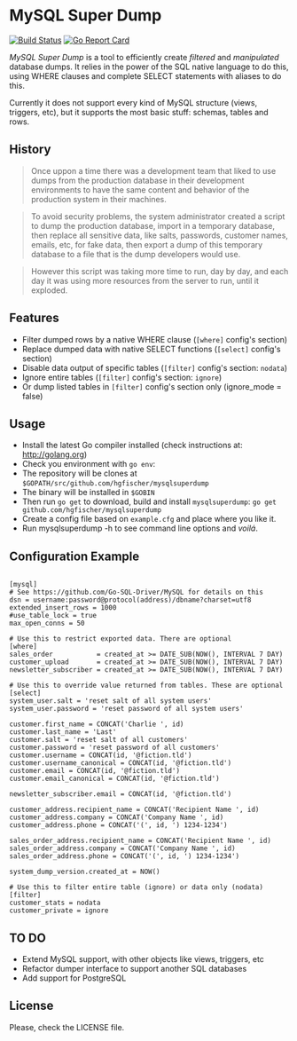 # MySQL Super Dump

[![Build Status](https://travis-ci.org/hgfischer/mysqlsuperdump.svg?branch=master)](https://travis-ci.org/hgfischer/mysqlsuperdump)
[![Go Report Card](https://goreportcard.com/badge/hgfischer/mysqlsuperdump)](https://goreportcard.com/report/hgfischer/mysqlsuperdump)

*MySQL Super Dump* is a tool to efficiently create *filtered* and *manipulated* database dumps. It relies in the power
of the SQL native language to do this, using WHERE clauses and complete SELECT statements with aliases to do this.

Currently it does not support every kind of MySQL structure (views, triggers, etc), but it supports the most basic
stuff: schemas, tables and rows.

## History

> Once uppon a time there was a development team that liked to use dumps from the
production database in their development environments to have the same content
and behavior of the production system in their machines.

> To avoid security problems, the system administrator created a script to dump
the production database, import in a temporary database, then replace all
sensitive data, like salts, passwords, customer names, emails, etc, for fake
data, then export a dump of this temporary database to a file that is the dump
developers would use.

> However this script was taking more time to run, day by day, and each day it was
using more resources from the server to run, until it exploded.


## Features

* Filter dumped rows by a native WHERE clause (`[where]` config's section)
* Replace dumped data with native SELECT functions (`[select]` config's section)
* Disable data output of specific tables (`[filter]` config's section: `nodata`)
* Ignore entire tables (`[filter]` config's section: `ignore`)
* Or dump listed tables in `[filter]` config's section only (ignore_mode = false)


## Usage

* Install the latest Go compiler installed (check instructions at: http://golang.org)
* Check you environment with `go env`:
 * The repository will be clones at `$GOPATH/src/github.com/hgfischer/mysqlsuperdump`
 * The binary will be installed in `$GOBIN`
* Then run `go get` to download, build and install `mysqlsuperdump`: `go get github.com/hgfischer/mysqlsuperdump`
* Create a config file based on `example.cfg` and place where you like it.
* Run mysqlsuperdump -h to see command line options and _voilá_.


## Configuration Example

```

[mysql]
# See https://github.com/Go-SQL-Driver/MySQL for details on this
dsn = username:password@protocol(address)/dbname?charset=utf8
extended_insert_rows = 1000
#use_table_lock = true
max_open_conns = 50

# Use this to restrict exported data. There are optional
[where]
sales_order           = created_at >= DATE_SUB(NOW(), INTERVAL 7 DAY)
customer_upload       = created_at >= DATE_SUB(NOW(), INTERVAL 7 DAY)
newsletter_subscriber = created_at >= DATE_SUB(NOW(), INTERVAL 7 DAY)

# Use this to override value returned from tables. These are optional
[select]
system_user.salt = 'reset salt of all system users'
system_user.password = 'reset password of all system users'

customer.first_name = CONCAT('Charlie ', id)
customer.last_name = 'Last'
customer.salt = 'reset salt of all customers'
customer.password = 'reset password of all customers'
customer.username = CONCAT(id, '@fiction.tld')
customer.username_canonical = CONCAT(id, '@fiction.tld')
customer.email = CONCAT(id, '@fiction.tld')
customer.email_canonical = CONCAT(id, '@fiction.tld')

newsletter_subscriber.email = CONCAT(id, '@fiction.tld')

customer_address.recipient_name = CONCAT('Recipient Name ', id)
customer_address.company = CONCAT('Company Name ', id)
customer_address.phone = CONCAT('(', id, ') 1234-1234')

sales_order_address.recipient_name = CONCAT('Recipient Name ', id)
sales_order_address.company = CONCAT('Company Name ', id)
sales_order_address.phone = CONCAT('(', id, ') 1234-1234')

system_dump_version.created_at = NOW()

# Use this to filter entire table (ignore) or data only (nodata)
[filter]
customer_stats = nodata
customer_private = ignore
```

## TO DO

* Extend MySQL support, with other objects like views, triggers, etc
* Refactor dumper interface to support another SQL databases
* Add support for PostgreSQL


## License

Please, check the LICENSE file.
